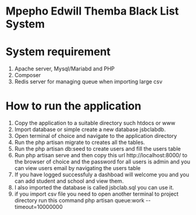 # Mpepho Edwill Themba Black List System
# System requirement
1. Apache server, Mysql/Mariabd and PHP
2. Composer
3. Redis server for managing queue when importing large csv
# How to run the application
1. Copy the application to a suitable directory such htdocs or www
2. Import database or simple create a new database jsbclabdb.
3. Open terminal of choice and navigate to the application directory
4. Run the php artisan migrate to creates all the tables.
5. Run the php artisan db:seed to create users and fill the users table
6. Run php artisan serve and then copy this url http://localhost:8000/ to
   the browser of choice and  the password for all users is admin and you can 
   view users email by navigating the users table
7. If you have logged successfuly a dashboad will welcome you and you can add student
   and school and view them.
8. I also imported the database is called jsbclab.sql you can use it.
9. if you import csv file you need to open another terminal to
   project directory run this command php artisan queue:work --timeout=10000000
